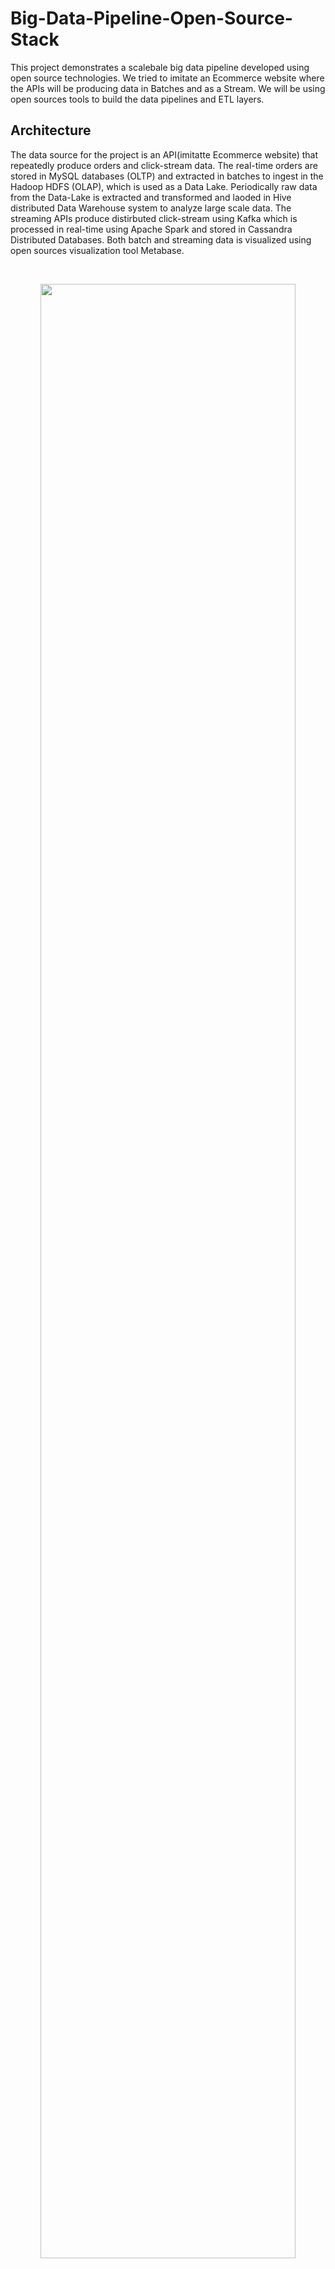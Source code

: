 # Big-Data-Pipeline-Open-Source-Stack
This project demonstrates a scalebale big data pipeline developed using open source technologies. We tried to imitate an Ecommerce website where the APIs will be producing data in Batches and as a Stream. We will be using open sources tools to build the data pipelines and ETL layers. 

## Architecture

The data source for the project is an API(imitatte Ecommerce website) that repeatedly produce orders and click-stream data. The real-time orders are stored in MySQL databases (OLTP) and extracted in batches to ingest in the Hadoop HDFS (OLAP), which is used as a Data Lake. Periodically raw data from the Data-Lake is extracted and transformed and laoded in Hive distributed Data Warehouse system to analyze large scale data. The streaming APIs produce distirbuted click-stream using Kafka which is processed in real-time using Apache Spark and stored in Cassandra Distributed Databases. Both batch and streaming data is visualized using open sources visualization tool Metabase.  

<br>
<p align="center">
	<img src="img/data_pipeline.jpg" width='90%'><br><br>
    <em>Image 1: Architecture of the Data Pipeline</em>
</p>
<br>

## API

The API for this project consists of both REST APIs and Streaming APIs. The rest APIs produces random orders data and store them in the eCommerce database. ```orders``` table in the database has the orders data and ```completed_orders``` table has those orders that were completed. The Streaming APIs produces random data of those user who have viewed random products on the Ecommmerce website and those users who have checked the status of their orders which are not delivered.

### Database setup instructions:

1. Run MySQL on terminal using the command "mysql -u ```<your-username>``` -p". When prompted, enter the password.
2. Create a database named ```eCommerce```. 
3. In eCommerce database create tables: 
    
    ```
    CREATE TABLE user(
        id INT(255) NOT NULL PRIMARY KEY AUTO_INCREMENT, 
        name VARCHAR(255) NOT NULL,  
        address VARCHAR(255)
    ); 
    
    CREATE TABLE products(
        product_id INT(255) NOT NULL PRIMARY KEY AUTO_INCREMENT, 
        category VARCHAR(255) NOT NULL, 
        name VARCHAR(255)
    );
    
    CREATE TABLE orders(
        order_id int(255) NOT NULL PRIMARY KEY AUTO_INCREMENT, 
        user_id int(255) NOT NULL, 
        product_id int(255) NOT NULL, 
        orderedAt TIMESTAMP DEFAULT CURRENT_TIMESTAMP(), 
        status ENUM('0','1') DEFAULT '0', 
        FOREIGN KEY (user_id) REFERENCES user(id), 
        FOREIGN KEY (product_id) REFERENCES products(product_id)
    );

    CREATE TABLE completed_orders(
        order_id int(255) NOT NULL PRIMARY KEY, 
        completedAt TIMESTAMP DEFAULT CURRENT_TIMESTAMP(), 
        status ENUM('0','1') DEFAULT '1', 
        FOREIGN KEY (order_id) REFERENCES orders(order_id) 
    );
    ```

### Running the APIs:

1. To produce orders data we have run the following files:

    ```
    python3 src/api/rest_api.py
    python3 src/api/create_orders.py
    python3 src/api/updated_orders.py
    ```

2. To produce streaming data we have run the following file:

    ```
    python3 src/stream/stream_producer.py
    ```

## Streaming Data

### Kafka and Cassandra Setup Instructions:

1. Create topics for click-stream data: productview and orderview

    ```
    bin/kafka-topics.sh --create --topic productview --bootstrap-server localhost:9092 --replication-factor 1 --partitions 4	
    bin/kafka-topics.sh --create --topic orderview --bootstrap-server localhost:9092 --replication-factor 1 --partitions 4	
    ```

2. Create Keyspace ecommerce and Column families product_view and order_view

    ```
    CREATE KEYSPACE eCommerce WITH REPLICATION = { 'class' : 'SimpleStrategy', 'replication_factor' : 1 };
    CREATE TABLE product_view(product_id TEXT, view_count INT, create_at TIMESTAMP);
    CREATE TABLE order_view(order_id TEXT, create_at TIMESTAMP);
    ```

### Processing Streaming Data:

To process the product views data, open a separate terminal and follow the below instructions:

1. Open a spark shell with following jar files:

    ```
    bin/spark-shell --packages "com.datastax.spark:spark-cassandra-connector_2.12:3.0.0","org.apache.spark:spark-streaming-kafka-0-10_2.12:3.2.1"
    ```

2. Once the spark shell opens up run the following commands:

    ```
    import org.apache.spark.streaming._
    import org.apache.spark.SparkContext
    import com.datastax.spark.connector.SomeColumns
    import com.datastax.spark.connector.cql.CassandraConnector
    import com.datastax.spark.connector.streaming._
    import org.apache.spark.streaming.kafka010._
    import org.apache.kafka.common.serialization.StringDeserializer
    import org.apache.kafka.common.TopicPartition
    import java.time

    val sc = SparkContext.getOrCreate

    val ssc = new StreamingContext(sc, Seconds(10))

    val preferredHosts = LocationStrategies.PreferConsistent

    val topics = List("productview")

    val kafkaParams = Map(
    "bootstrap.servers" -> "localhost:9092",
    "key.deserializer" -> classOf[StringDeserializer],
    "value.deserializer" -> classOf[StringDeserializer],
    "group.id" -> "spark-streaming-notes",
    "auto.offset.reset" -> "earliest"
    )

    val offsets = Map(new TopicPartition("productview", 0) -> 2L)

    val dstream = KafkaUtils.createDirectStream[String, String](
    ssc,
    preferredHosts,
    ConsumerStrategies.Subscribe[String, String](topics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, kafkaParams, offsets))

    dstream.map(record=>(record.value().toString.split(",")(1).toString.substring(0,record.value().toString.split(",")(1).toString.length()-1),1)).reduceByKey( _ + _ ).map{case (k,v) => (k,v); (k,v,time.LocalDateTime.now().toString)}.saveToCassandra("ecommerce", "product_view", SomeColumns("product_id","view_count","created_at"))

    ssc.start
    ```

To process the order views data, open a separate terminal and follow the below instructions:

1. Open a spark shell with following jar files:

    ```
    bin/spark-shell --packages "com.datastax.spark:spark-cassandra-connector_2.12:3.0.0","org.apache.spark:spark-streaming-kafka-0-10_2.12:3.2.1"
    ```

2. Once the spark shell opens up run the following commands:

    ```
    import org.apache.spark.streaming._
    import org.apache.spark.SparkContext
    import com.datastax.spark.connector.SomeColumns
    import com.datastax.spark.connector.cql.CassandraConnector
    import com.datastax.spark.connector.streaming._
    import org.apache.spark.streaming.kafka010._
    import org.apache.kafka.common.serialization.StringDeserializer
    import org.apache.kafka.common.TopicPartition
    import java.time

    val sc = SparkContext.getOrCreate

    val ssc = new StreamingContext(sc, Seconds(10))

    val preferredHosts = LocationStrategies.PreferConsistent

    val topics = List("orderview")

    val kafkaParams = Map(
    "bootstrap.servers" -> "localhost:9092",
    "key.deserializer" -> classOf[StringDeserializer],
    "value.deserializer" -> classOf[StringDeserializer],
    "group.id" -> "spark-streaming-notes",
    "auto.offset.reset" -> "earliest"
    )

    val offsets = Map(new TopicPartition("orderview", 0) -> 2L)

    val dstream = KafkaUtils.createDirectStream[String, String](
    ssc,
    preferredHosts,
    ConsumerStrategies.Subscribe[String, String](topics, kafkaParams, offsets))

    dstream.map(record=>(record.value().toString.split(",")(1).toString.substring(0,record.value().toString.split(",")(1).toString.length()-1))).map(line => {val order_id = line.toString; (order_id, time.LocalDateTime.now().toString)}).saveToCassandra("ecommerce", "order_view", SomeColumns("order_id","created_at"))

    ssc.start
    ```

## Batch Data

### Airbyte Setup Instructions:

1. Download and Run Airbyte on the machine. Use the official documentation for the refernce - https://docs.airbyte.com/deploying-airbyte/local-deployment/

2. Create a new connection with MySQL source and Local File (.csv format) as the destination.

3. For both ```orders``` and ```completed_orders``` table <b>Sync mode</b> should be <b>Incremental | Append</b>.

### Setup Data Lake and Warehouse

1. Create Data Lake and Warehouse in Hadoop HDFS.

    ```
    hdfs dfs -mkdir /ecomm_data/data_lake/orders

    hdfs dfs -mkdir /ecomm_data/data_lake/completed_orders

    hdfs dfs -mkdir /ecomm_data/data_warehouse/orders

    hdfs dfs -mkdir /ecomm_data/data_warehouse/completed_orders
    ```
2. Create database and table in Hive.

    ```
    CREATE EXTERNAL TABLE IF NOT EXISTS orders(
        order_id STRING, 
        user_id STRING, 
        product_id STRING,    
        ordered_at STRING)
        ROW FORMAT DELIMITED
        FIELDS TERMINATED BY ','
        STORED AS TEXTFILE
        LOCATION '/ecomm_data/data_warehouse/orders';

    CREATE EXTERNAL TABLE IF NOT EXISTS completed_orders(
        order_id STRING, 
        user_id STRING, 
        product_id STRING,    
        ordered_at STRING)
        ROW FORMAT DELIMITED
        FIELDS TERMINATED BY ','
        STORED AS TEXTFILE
        LOCATION '/ecomm_data/data_warehouse/completed_orders';    
    ```

### Processing Batch Data:

The batch data is incrementally pushed as as CSV file into a local temporary storage. To push the incremental batch data to the distributed data lake, a python script runs set of shell commands to move data from local distirbute lake. Once the data is added to the lake a PySpark script extracts the raw data from the data lake and process it to get the relevant attributes from the data and store it in Data Warehouse. A Hive table is build on the top of Data Warehouse, so that business use cases can be processed on top of it. The architecture is shown below.

<br>
<p align="center">
	<img src="img/batch pipeline.jpg" width='90%'><br><br>
    <em>Image 2: Architecture of the Batch Data Processing</em>
</p>
<br>


To run the Batch Processing pipeline, we will be runnning all the scripts using Cron at certain interval of time. Follow the following steps:

1. Open cron in Ubunutu.

    ```
    crontab -e
    ```
2. Update cron file using nano editor.

    ```
    */5 * * * * /usr/bin/python3 /<your-path>/Big-Data-Pipeline-Open-Source-Stack/src/batch/batch_ingestion/batch_extraction.py && /usr/bin/python3 /<your-path>/Big-Data-Pipeline-Open-Source-Stack/src/batch/batch_ingestion/batch_ingestion.py && /usr/bin/python3 /<your-path>/Big-Data-Pipeline-Open-Source-Stack/src/batch/batch_processing/order_cleaning.py
    ```
3. Run Hive to view the oders and completed orders

    ```
    SELECT * FROM orders LIMIT 5;

    SELECT * FROM completed_orders LIMIT 5;
    ```

## Dashboard

